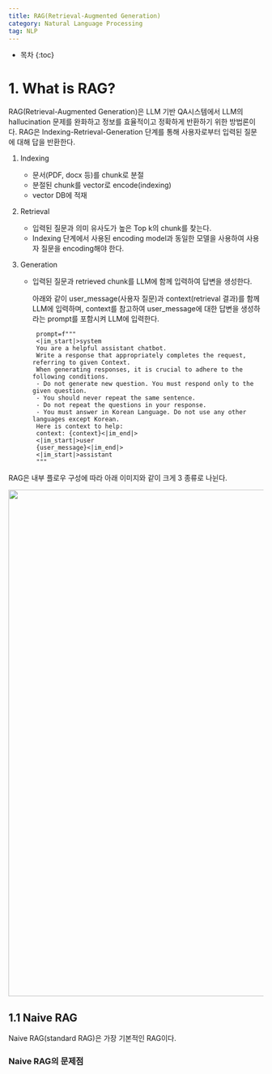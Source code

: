 ```yaml
---
title: RAG(Retrieval-Augmented Generation)
category: Natural Language Processing
tag: NLP
---
```








* 목차
{:toc}








# 1. What is RAG?
RAG(Retrieval-Augmented Generation)은 LLM 기반 QA시스템에서 LLM의 hallucination 문제를 완화하고 정보를 효율적이고 정확하게 반환하기 위한 방법론이다. 
RAG은 Indexing-Retrieval-Generation 단계를 통해 사용자로부터 입력된 질문에 대해 답을 반환한다.

1) Indexing
   - 문서(PDF, docx 등)를 chunk로 분절
   - 분절된 chunk를 vector로 encode(indexing)
   - vector DB에 적재
     
2) Retrieval
   - 입력된 질문과 의미 유사도가 높은 Top k의 chunk를 찾는다.
   - Indexing 단계에서 사용된 encoding model과 동일한 모델을 사용하여 사용자 질문을 encoding해야 한다.
     
3) Generation
   - 입력된 질문과 retrieved chunk를 LLM에 함께 입력하여 답변을 생성한다.
  
     아래와 같이 user_message(사용자 질문)과 context(retrieval 결과)를 함께 LLM에 입력하며, context를 참고하여 user_message에 대한 답변을 생성하라는 prompt를 포함시켜 LLM에 입력한다.
     ```
      prompt=f"""
      <|im_start|>system
      You are a helpful assistant chatbot. 
      Write a response that appropriately completes the request, referring to given Context.
      When generating responses, it is crucial to adhere to the following conditions.
      - Do not generate new question. You must respond only to the given question.
      - You should never repeat the same sentence.
      - Do not repeat the questions in your response. 
      - You must answer in Korean Language. Do not use any other languages except Korean.
      Here is context to help:
      context: {context}<|im_end|>
      <|im_start|>user
      {user_message}<|im_end|>
      <|im_start|>assistant
      """  
     ```

RAG은 내부 플로우 구성에 따라 아래 이미지와 같이 크게 3 종류로 나뉜다.

<center><img width="1000" src="https://github.com/finddme/finddme.github.io/assets/53667002/002dd783-0e47-4e1b-847a-c31bc4898693"></center>

## 1.1 Naive RAG

Naive RAG(standard RAG)은 가장 기본적인 RAG이다. 

### Naive RAG의 문제점






